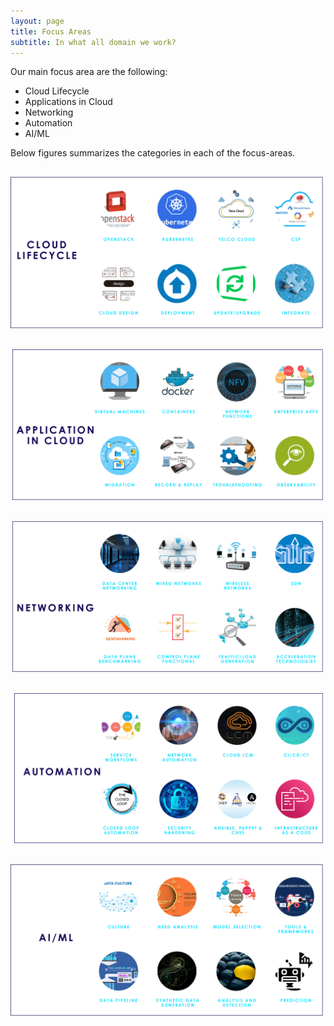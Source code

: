 ```yaml
---
layout: page
title: Focus Areas
subtitle: In what all domain we work?
---
```


Our main focus area are the following:

- Cloud Lifecycle
- Applications in Cloud
- Networking
- Automation
- AI/ML

Below figures summarizes the categories in each of the focus-areas.


![Cloud Lifecycle](/assets/img/cloud-lifecycle.png)
---
![Application in Cloud](/assets/img/Cloud-Apps.png)
---
![Networking](/assets/img/Networking.png)
---
![Automation](/assets/img/Automation.png)
---
![AI/ML](/assets/img/aiml.png)
---